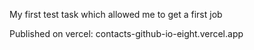 My first test task which allowed me to get a first job

Published on vercel: contacts-github-io-eight.vercel.app 
